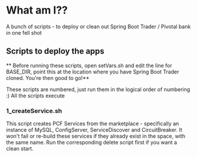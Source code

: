 # What am I??
A bunch of scripts - to deploy or clean out Spring Boot Trader / Pivotal bank in one fell shot

## Scripts to deploy the apps
** Before running these scripts, open setVars.sh and edit the line for BASE_DIR, point this at the location where you have Spring Boot Trader cloned. You're then good to go!**

These scripts are numbered, just run them in the logical order of numbering :) All the scripts execute

### 1_createService.sh
This script creates PCF Services from the marketplace - specifically an instance of MySQL, ConfigServer, ServiceDiscover and CircuitBreaker. It won't fail or re-build these services if they already exist in the space, with the same name. Run the corresponding delete script first if you want a clean start.
